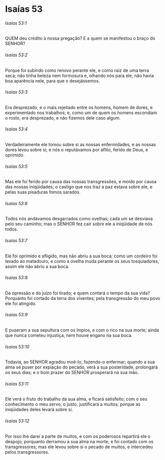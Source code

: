 # Isaías 53

###### Isaías 53:1

QUEM deu crédito à nossa pregação? E a quem se manifestou o braço do SENHOR?

###### Isaías 53:2

Porque foi subindo como renovo perante ele, e como raiz de uma terra seca; não tinha beleza nem formosura e, olhando nós para ele, não havia boa aparência nele, para que o desejássemos.

###### Isaías 53:3

Era desprezado, e o mais rejeitado entre os homens, homem de dores, e experimentado nos trabalhos; e, como um de quem os homens escondiam o rosto, era desprezado, e não fizemos dele caso algum.

###### Isaías 53:4

Verdadeiramente ele tomou sobre si as nossas enfermidades, e as nossas dores levou sobre si; e nós o reputávamos por aflito, ferido de Deus, e oprimido.

###### Isaías 53:5

Mas ele foi ferido por causa das nossas transgressões, e moído por causa das nossas iniqüidades; o castigo que nos traz a paz estava sobre ele, e pelas suas pisaduras fomos sarados.

###### Isaías 53:6

Todos nós andávamos desgarrados como ovelhas; cada um se desviava pelo seu caminho; mas o SENHOR fez cair sobre ele a iniqüidade de nós todos.

###### Isaías 53:7

Ele foi oprimido e afligido, mas não abriu a sua boca; como um cordeiro foi levado ao matadouro, e como a ovelha muda perante os seus tosquiadores, assim ele não abriu a sua boca.

###### Isaías 53:8

Da opressão e do juízo foi tirado; e quem contará o tempo da sua vida? Porquanto foi cortado da terra dos viventes; pela transgressão do meu povo ele foi atingido.

###### Isaías 53:9

E puseram a sua sepultura com os ímpios, e com o rico na sua morte; ainda que nunca cometeu injustiça, nem houve engano na sua boca.

###### Isaías 53:10

Todavia, ao SENHOR agradou moê-lo, fazendo-o enfermar; quando a sua alma se puser por expiação do pecado, verá a sua posteridade, prolongará os seus dias; e o bom prazer do SENHOR prosperará na sua mão.

###### Isaías 53:11

Ele verá o fruto do trabalho da sua alma, e ficará satisfeito; com o seu conhecimento o meu servo, o justo, justificará a muitos; porque as iniqüidades deles levará sobre si.

###### Isaías 53:12

Por isso lhe darei a parte de muitos, e com os poderosos repartirá ele o despojo; porquanto derramou a sua alma na morte, e foi contado com os transgressores; mas ele levou sobre si o pecado de muitos, e intercedeu pelos transgressores.

